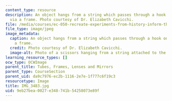 ```yaml
---
content_type: resource
description: An object hangs from a string which passes through a hook on the wall
  via a frame. Photo courtesy of Dr. Elizabeth Cavicchi.
file: /media/courses/ec-050-recreate-experiments-from-history-inform-the-future-from-the-past-galileo-january-iap-2010/9eb27bea0027e348741b54258073e89f_IMG_3483.jpg
file_type: image/jpeg
image_metadata:
  caption: An object hangs from a string which passes through a hook on the wall via
    a frame.
  credit: Photo courtesy of Dr. Elizabeth Cavicchi.
  image-alt: Photo of a scissors hanging from a string attached to the wall by a hook.
learning_resource_types: []
ocw_type: OCWImage
parent_title: Tubes, Frames, Lenses and Mirrors
parent_type: CourseSection
parent_uid: da9c7976-ec2b-1116-2e7e-1f777c6f19c3
resourcetype: Image
title: IMG_3483.jpg
uid: 9eb27bea-0027-e348-741b-54258073e89f
---
```

